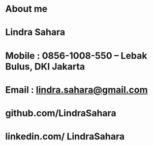 # About me
# Lindra Sahara	
# Mobile : 0856-1008-550 – Lebak Bulus, DKI Jakarta 
# Email : lindra.sahara@gmail.com
# github.com/LindraSahara
# linkedin.com/ LindraSahara

